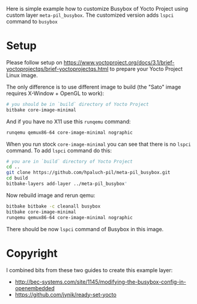 Here is simple example how to customize Busybox of Yocto Project using custom layer `meta-pil_busybox`.
The customized version adds `lspci` command to `busybox`


# Setup

Please follow setup on https://www.yoctoproject.org/docs/3.1/brief-yoctoprojectqs/brief-yoctoprojectqs.html
to prepare your Yocto Project Linux image.

The only difference is to use different image to build (the "Sato" image requires X-Window + OpenGL to work):

```bash
# you should be in `build` directory of Yocto Project
bitbake core-image-minimal
```

And if you have no X11 use this `runqemu` command:
```bash
runqemu qemux86-64 core-image-minimal nographic
```

When you run stock `core-image-minimal` you can see that there is no `lspci` command. 
To add `lspci` command do this:

```bash
# you are in `build` directory of Yocto Project
cd ..
git clone https://github.com/hpaluch-pil/meta-pil_busybox.git
cd build
bitbake-layers add-layer ../meta-pil_busybox'
```

Now rebuild image and rerun qemu:

```bash
bitbake bitbake -c cleanall busybox
bitbake core-image-minimal
runqemu qemux86-64 core-image-minimal nographic
```

There should be now `lspci` command of Busybox in this image.


# Copyright

I combined bits from these two guides to create this example layer:

* http://bec-systems.com/site/1145/modifying-the-busybox-config-in-openembedded
* https://github.com/jynik/ready-set-yocto


